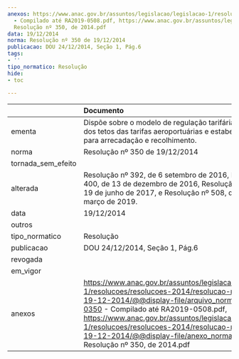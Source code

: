 ```yaml
---
anexos: https://www.anac.gov.br/assuntos/legislacao/legislacao-1/resolucoes/resolucoes-2014/resolucao-no-350-de-19-12-2014/@@display-file/arquivo_norma/RA2014-0350
  - Compilado até RA2019-0508.pdf, https://www.anac.gov.br/assuntos/legislacao/legislacao-1/resolucoes/resolucoes-2014/resolucao-no-350-de-19-12-2014/@@display-file/anexo_norma/CEF
  Resolução nº 350, de 2014.pdf
data: 19/12/2014
norma: Resolução nº 350 de 19/12/2014
publicacao: DOU 24/12/2014, Seção 1, Pág.6
tags:
- ''
tipo_normatico: Resolução
hide: 
- toc 
 
---
```


|                    | Documento                                                                                                                                                                                                                                                                                                                                                                    |
|:-------------------|:-----------------------------------------------------------------------------------------------------------------------------------------------------------------------------------------------------------------------------------------------------------------------------------------------------------------------------------------------------------------------------|
| ementa             | Dispõe sobre o modelo de regulação tarifária, do reajuste dos tetos das tarifas aeroportuárias e estabelece regras para arrecadação e recolhimento.                                                                                                                                                                                                                          |
| norma              | Resolução nº 350 de 19/12/2014                                                                                                                                                                                                                                                                                                                                               |
| tornada_sem_efeito |                                                                                                                                                                                                                                                                                                                                                                              |
| alterada           | Resolução nº 392, de 6 setembro de 2016, Resolução nº 400, de 13 de dezembro de 2016, Resolução nº 432, de 19 de junho de 2017, e Resolução nº 508, de 14 de março de 2019.                                                                                                                                                                                                  |
| data               | 19/12/2014                                                                                                                                                                                                                                                                                                                                                                   |
| outros             |                                                                                                                                                                                                                                                                                                                                                                              |
| tipo_normatico     | Resolução                                                                                                                                                                                                                                                                                                                                                                    |
| publicacao         | DOU 24/12/2014, Seção 1, Pág.6                                                                                                                                                                                                                                                                                                                                               |
| revogada           |                                                                                                                                                                                                                                                                                                                                                                              |
| em_vigor           |                                                                                                                                                                                                                                                                                                                                                                              |
| anexos             | https://www.anac.gov.br/assuntos/legislacao/legislacao-1/resolucoes/resolucoes-2014/resolucao-no-350-de-19-12-2014/@@display-file/arquivo_norma/RA2014-0350 - Compilado até RA2019-0508.pdf, https://www.anac.gov.br/assuntos/legislacao/legislacao-1/resolucoes/resolucoes-2014/resolucao-no-350-de-19-12-2014/@@display-file/anexo_norma/CEF Resolução nº 350, de 2014.pdf |